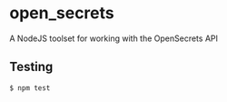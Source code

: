 open_secrets
============

A NodeJS toolset for working with the OpenSecrets API 

Testing
-------

    $ npm test
